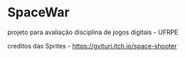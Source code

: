 # SpaceWar
projeto para avaliação disciplina de jogos digitais - UFRPE


creditos das Sprites - https://gvituri.itch.io/space-shooter
